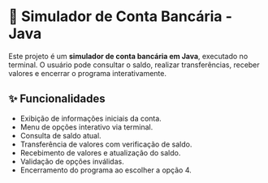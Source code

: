 # 🏦 Simulador de Conta Bancária - Java

Este projeto é um **simulador de conta bancária em Java**, executado no terminal. O usuário pode consultar o saldo, realizar transferências, receber valores e encerrar o programa interativamente.

## ✨ Funcionalidades

- Exibição de informações iniciais da conta.
- Menu de opções interativo via terminal.
- Consulta de saldo atual.
- Transferência de valores com verificação de saldo.
- Recebimento de valores e atualização do saldo.
- Validação de opções inválidas.
- Encerramento do programa ao escolher a opção 4.